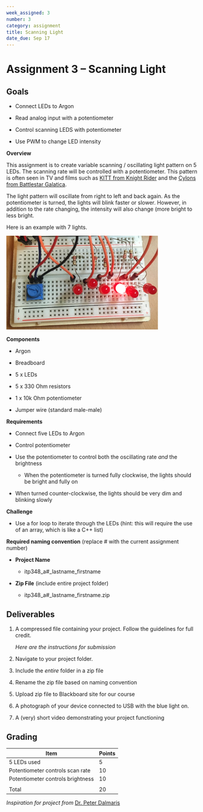 ```yaml
---
week_assigned: 3
number: 3
category: assignment
title: Scanning Light
date_due: Sep 17
---
```


Assignment 3 – Scanning Light
=============================

Goals
-----

-   Connect LEDs to Argon

-   Read analog input with a potentiometer

-   Control scanning LEDS with potentiometer

-   Use PWM to change LED intensity

**Overview**

This assignment is to create variable scanning / oscillating light pattern on 5
LEDs. The scanning rate will be controlled with a potentiometer. This pattern is
often seen in TV and films such as [KITT from Knight
Rider](https://www.youtube.com/watch?v=WxE2xWZNfOc) and the [Cylons from
Battlestar Galatica](https://youtu.be/-z-HQBfnwiA?t=5).

The light pattern will oscillate from right to left and back again. As the
potentiometer is turned, the lights will blink faster or slower. However, in
addition to the rate changing, the intensity will also change (more bright to
less bright.

Here is an example with 7 lights.

<img src="media/24cca9ef54a3cdbd348cf9e02bf651c9.png" alt="" style="width:400px" />

**Components**

-   Argon

-   Breadboard

-   5 x LEDs

-   5 x 330 Ohm resistors

-   1 x 10k Ohm potentiometer

-   Jumper wire (standard male-male)

**Requirements**

-   Connect five LEDs to Argon

-   Control potentiometer

-   Use the potentiometer to control both the oscillating rate *and* the
    brightness

    -   When the potentiometer is turned fully clockwise, the lights should be
        bright and fully on

-   When turned counter-clockwise, the lights should be very dim and blinking
    slowly

**Challenge**

-   Use a for loop to iterate through the LEDs (hint: this will require the use
    of an array, which is like a C++ list)

**Required naming convention** (replace \# with the current assignment number)

-   **Project Name**

    -   itp348_a\#_lastname_firstname

-   **Zip File** (include entire project folder)

    -   itp348_a\#_lastname_firstname.zip

Deliverables
------------

1.  A compressed file containing your project. Follow the guidelines for full
    credit.

    *Here are the instructions for submission*

2.  Navigate to your project folder.

3.  Include the *entire* folder in a zip file

4.  Rename the zip file based on naming convention

5.  Upload zip file to Blackboard site for our course

6.  A photograph of your device connected to USB with the blue light on.

7.  A (very) short video demonstrating your project functioning

Grading
-------

| Item                              | Points |
|-----------------------------------|--------|
| 5 LEDs used                       | 5      |
| Potentiometer controls scan rate  | 10     |
| Potentiometer controls brightness | 10     |
|                                   |        |
| Total                             | 20     |


*Inspiration for project from* [Dr. Peter
Dalmaris](https://www.udemy.com/course/arduino-step-by-step-2017-getting-started-projects/)
